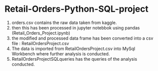 # Retail-Orders-Python-SQL-project
1. orders.csv contains the raw data taken from kaggle.
2. then this has been processed in jupyter notebbok using pandas (Retail_Orders_Project.ipynb) 
3. the modified and processed data frame has been converted into a csv file : RetailOrdersProject.csv
4. The data is imported from RetailOrdersProject.csv into MySql Workbench where further analysis is conducted.
5. RetailOrdersProjectSQLqueries has the queries of the analysis conducted.
